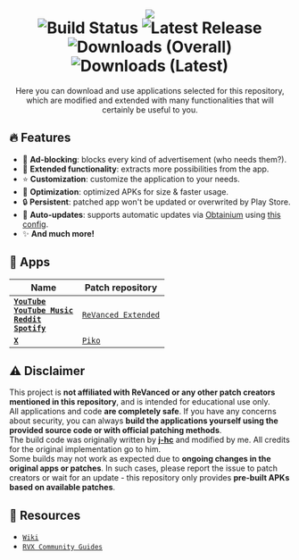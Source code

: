 <h1 align="center">
    <img src="https://readme-typing-svg.demolab.com?font=Google+Sans&size=25&pause=1000&color=4500FF&center=true&vCenter=true&random=false&width=435&lines=%F0%9F%93%A6+ReVanced's+pre-made+APKs"><br>
    <img alt="Build Status" src="https://img.shields.io/github/actions/workflow/status/krvstek/rvx-apks/build.yml?style=flat-square&logo=githubactions&logoColor=%23FFFFFF&label=Build%20Status&color=%234500FF">
    <img alt="Latest Release" src="https://img.shields.io/github/release-date/krvstek/rvx-apks?display_date=created_at&style=flat-square&logo=android&logoColor=%23FFFFFF&label=Latest%20Release&color=%234500FF">
    <img alt="Downloads (Overall)" src="https://img.shields.io/github/downloads/krvstek/rvx-apks/total?style=flat-square&logo=simpleanalytics&logoColor=%23FFFFFF&label=Downloads%20(Overall)&color=%234500FF">
    <img alt="Downloads (Latest)" src="https://img.shields.io/github/downloads/krvstek/rvx-apks/latest/total?sort=semver&style=flat-square&logo=simpleanalytics&logoColor=%23FFFFFF&label=Downloads%20(Latest)&color=%234500FF">
</h1>

<p align="center">Here you can download and use applications selected for this repository, which are modified and extended with many functionalities that will certainly be useful to you.</p>

## 🔥 Features
- 🛑 **Ad-blocking**: blocks every kind of advertisement (who needs them?).
- 🚀 **Extended functionality**: extracts more possibilities from the app.
- ⭐ **Customization**: customize the application to your needs.
- 💉 **Optimization**: optimized APKs for size & faster usage.
- 🔒 **Persistent**: patched app won't be updated or overwrited by Play Store.
- 🔄 **Auto-updates**: supports automatic updates via [Obtainium](https://github.com/ImranR98/Obtainium) using [this config](https://github.com/krvstek/rvx-apks/blob/main/obtainium-rvx.json).
- ✨ **And much more!**

## 🧩 Apps

| Name        | Patch repository        |
| ----------- | ----------------------- | 
| **[`YouTube`](https://play.google.com/store/apps/details?id=com.google.android.youtube)<br>[`YouTube Music`](https://play.google.com/store/apps/details?id=com.google.android.apps.youtube.music)<br>[`Reddit`](https://play.google.com/store/apps/details?id=com.reddit.frontpage)<br>[`Spotify`](https://play.google.com/store/apps/details?id=com.spotify.music)**     | [`ReVanced Extended`](https://github.com/anddea/revanced-patches) |
| **[`X`](https://play.google.com/store/apps/details?id=com.twitter.android)**     | [`Piko`](https://github.com/crimera/piko) |

## ⚠️ Disclaimer

This project is **not affiliated with ReVanced or any other patch creators mentioned in this repository**, and is intended for educational use only.  
All applications and code **are completely safe**. If you have any concerns about security, you can always **build the applications yourself using the provided source code or with official patching methods**.  
The build code was originally written by **[j-hc](https://github.com/j-hc)** and modified by me. All credits for the original implementation go to him.  
Some builds may not work as expected due to **ongoing changes in the original apps or patches**. In such cases, please report the issue to patch creators or wait for an update - this repository only provides **pre-built APKs based on available patches**.  

## 📜 Resources
- [`Wiki`](https://github.com/anddea/revanced-patches/wiki)
- [`RVX Community Guides`](https://github.com/ReVanced-Extended-Community/Community-Guides)